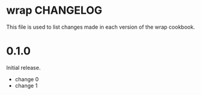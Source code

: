 # wrap CHANGELOG

This file is used to list changes made in each version of the wrap cookbook.

# 0.1.0

Initial release.

- change 0
- change 1

